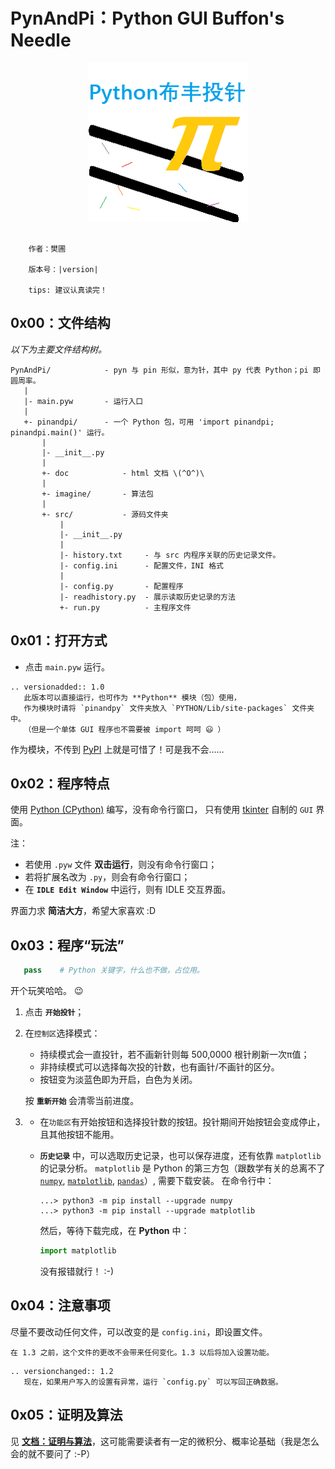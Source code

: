 # PynAndPi：Python GUI Buffon's Needle

<div style="text-align: center;">

![PynAndPi Icon](../_static/f_icon.png 'PynAndPi Icon')

</div>

```{eval-rst}

    作者：樊圃

    版本号：|version|
 
    tips: 建议认真读完！
```

## 0x00：文件结构


*以下为主要文件结构树。*


```
PynAndPi/            - pyn 与 pin 形似，意为针，其中 py 代表 Python；pi 即圆周率。
   |
   |- main.pyw       - 运行入口
   |
   +- pinandpi/      - 一个 Python 包，可用 'import pinandpi; pinandpi.main()' 运行。
       |
       |- __init__.py
       |
       +- doc            - html 文档 \(^O^)\
       |
       +- imagine/       - 算法包
       |
       +- src/           - 源码文件夹
           |
           |- __init__.py
           |
           |- history.txt     - 与 src 内程序关联的历史记录文件。
           |- config.ini      - 配置文件，INI 格式
           |
           |- config.py       - 配置程序
           |- readhistory.py  - 展示读取历史记录的方法
           +- run.py          - 主程序文件
```

## 0x01：打开方式

- 点击 `main.pyw` 运行。

```{eval-rst}
.. versionadded:: 1.0
   此版本可以直接运行，也可作为 **Python** 模块（包）使用，
   作为模块时请将 `pinandpy` 文件夹放入 `PYTHON/Lib/site-packages` 文件夹中。
   （但是一个单体 GUI 程序也不需要被 import 呵呵 😃 ）
```

作为模块，不传到 [PyPI](https://pypi.org) 上就是可惜了！可是我不会……

## 0x02：程序特点

使用 [Python (CPython)](https://www.python.org) 编写，没有命令行窗口，
只有使用 [tkinter](https://docs.python.org/zh-cn/3/library/tkinter.html) 自制的 `GUI` 界面。

注：

- 若使用 `.pyw` 文件 **双击运行**，则没有命令行窗口；
- 若将扩展名改为 `.py`，则会有命令行窗口；
- 在 **`IDLE Edit Window`** 中运行，则有 IDLE 交互界面。

界面力求 **简洁大方**，希望大家喜欢 :D


## 0x03：程序“玩法”

```Python
   pass    # Python 关键字，什么也不做，占位用。
```
开个玩笑哈哈。 😉

1. 点击 **`开始投针`**；
2. 在`控制区`选择模式：
    - 持续模式会一直投针，若不画新针则每 500,0000 根针刷新一次π值；
    - 非持续模式可以选择每次投的针数，也有画针/不画针的区分。
    - 按钮变为淡蓝色即为开启，白色为关闭。

    按 **`重新开始`** 会清零当前进度。
3. 
    + 在`功能区`有开始按钮和选择投针数的按钮。投针期间开始按钮会变成停止，且其他按钮不能用。

    + **`历史记录`** 中，可以选取历史记录，也可以保存进度，还有依靠 `matplotlib` 的记录分析。
      `matplotlib` 是 Python 的第三方包（跟数学有关的总离不了
      [`numpy`](https://numpy.org 'numpy'),
      [`matplotlib`](https://matplotlib.org 'matplotlib'),
      [`pandas`](https://pandas.pydata.org 'pandas')）,
    需要下载安装。
    在命令行中：
        ```console
        ...> python3 -m pip install --upgrade numpy
        ...> python3 -m pip install --upgrade matplotlib
        ```
        然后，等待下载完成，在 **Python** 中：
        ```Python
        import matplotlib
        ```
        没有报错就行！ :-)

## 0x04：注意事项

尽量不要改动任何文件，可以改变的是 `config.ini`，即设置文件。

```{note}
在 1.3 之前，这个文件的更改不会带来任何变化。1.3 以后将加入设置功能。
```

```{eval-rst}
.. versionchanged:: 1.2
   现在，如果用户写入的设置有异常，运行 `config.py` 可以写回正确数据。
```

## 0x05：证明及算法

见 [**文档：证明与算法**](int)，这可能需要读者有一定的微积分、概率论基础（我是怎么会的就不要问了 :-P）
